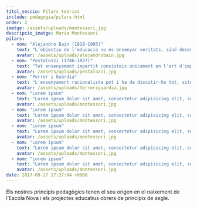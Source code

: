 ```yaml
---
titol_seccio: Pilars teòrics
include: pedagogia/pilars.html
order: 2
imatge: /assets/uploads/montessori.jpg
descripcio_imatge: Maria Montessori
pilars:
  - nom: "Alejandro Bain (1818-1903)"
    text: "L’objectiu de l’educació no és ensenyar veritats, sinó desenvolupar i exercitar les facultats i forces de la intel·ligència"
    avatar: /assets/uploads/alejandrobain.jpg
  - nom: "Pestalozzi (1746-1827)"
    text: "Tot ensenyament impartit consisteix únicament en l'art d'impulsar la tendència natural cap al propi desenvolupament"
    avatar: /assets/uploads/pestalozzi.jpg
  - nom: "Ferrer i Guàrdia"
    text: "L'ensenyament racionalista pot i ha de discutir-ho tot, situant amb anticipació al nen en la via simple i directa de la recerca personal"
    avatar: /assets/uploads/ferreriguardia.jpg
  - nom: "Lorem ipsum"
    text: "Lorem ipsum dolor sit amet, consectetur adipisicing elit, sed do eiusmod tempor incididunt ut labore et dolore magna aliqua."
    avatar: /assets/uploads/montessori.jpg
  - nom: "Lorem ipsum"
    text: "Lorem ipsum dolor sit amet, consectetur adipisicing elit, sed do eiusmod tempor incididunt ut labore et dolore magna aliqua."
    avatar: /assets/uploads/montessori.jpg
  - nom: "Lorem ipsum"
    text: "Lorem ipsum dolor sit amet, consectetur adipisicing elit, sed do eiusmod tempor incididunt ut labore et dolore magna aliqua."
    avatar: /assets/uploads/montessori.jpg
  - nom: "Lorem ipsum"
    text: "Lorem ipsum dolor sit amet, consectetur adipisicing elit, sed do eiusmod tempor incididunt ut labore et dolore magna aliqua."
    avatar: /assets/uploads/montessori.jpg
  - nom: "Lorem ipsum"
    text: "Lorem ipsum dolor sit amet, consectetur adipisicing elit, sed do eiusmod tempor incididunt ut labore et dolore magna aliqua."
    avatar: /assets/uploads/montessori.jpg
date: 2017-09-27 17:27:04 +0000
---
```

Els nostres principis pedagògics tenen el seu origen en el naixement de l’Escola Nova i els projectes educatius obrers de principis de segle.
